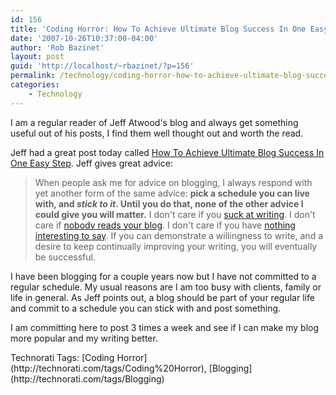 ```yaml
---
id: 156
title: 'Coding Horror: How To Achieve Ultimate Blog Success In One Easy Step'
date: '2007-10-26T10:37:00-04:00'
author: 'Rob Bazinet'
layout: post
guid: 'http://localhost/~rbazinet/?p=156'
permalink: /technology/coding-horror-how-to-achieve-ultimate-blog-success-in-one-easy-step/
categories:
    - Technology
---
```


I am a regular reader of Jeff Atwood's blog and always get something useful out of his posts, I find them well thought out and worth the read.

Jeff had a great post today called [How To Achieve Ultimate Blog Success In One Easy Step](http://www.codinghorror.com/blog/archives/000983.html?r=28993#endcomments). Jeff gives great advice:

> When people ask me for advice on blogging, I always respond with yet another form of the same advice: **pick a schedule you can live with, and *stick to it*. Until you do that, none of the other advice I could give you will matter.** I don't care if you [suck at writing](http://www.codinghorror.com/blog/archives/000516.html). I don't care if [nobody reads your blog](http://www.codinghorror.com/blog/archives/000536.html). I don't care if you have [nothing interesting to say](http://www.codinghorror.com/blog/archives/000297.html). If you can demonstrate a willingness to write, and a desire to keep continually improving your writing, you will eventually be successful.

I have been blogging for a couple years now but I have not committed to a regular schedule. My usual reasons are I am too busy with clients, family or life in general. As Jeff points out, a blog should be part of your regular life and commit to a schedule you can stick with and post something.

I am committing here to post 3 times a week and see if I can make my blog more popular and my writing better.

<div class="wlWriterSmartContent" style="display:inline;margin:0;padding:0;">Technorati Tags: [Coding Horror](http://technorati.com/tags/Coding%20Horror), [Blogging](http://technorati.com/tags/Blogging)</div>